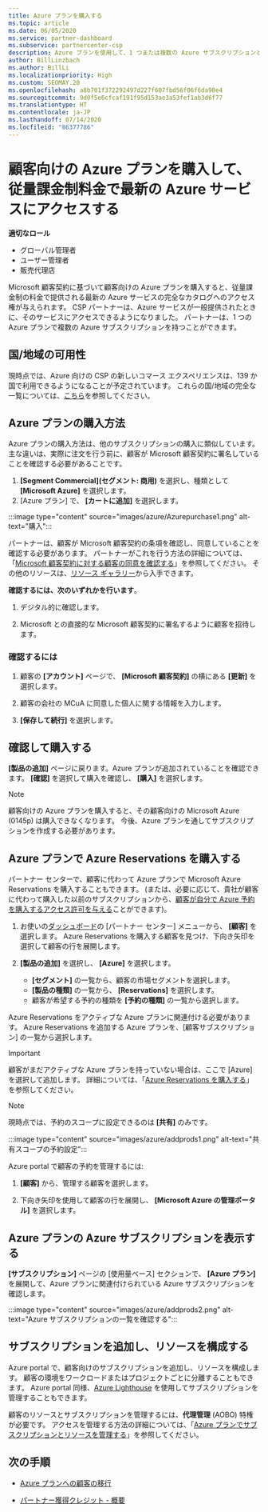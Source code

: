 ```yaml
---
title: Azure プランを購入する
ms.topic: article
ms.date: 06/05/2020
ms.service: partner-dashboard
ms.subservice: partnercenter-csp
description: Azure プランを使用して、1 つまたは複数の Azure サブスクリプションと Azure 予約を購入する方法、リソースを構成する方法、サブスクリプションを表示または追加する方法について説明します。
author: BillLinzbach
ms.author: BillLi
ms.localizationpriority: High
ms.custom: SEOMAY.20
ms.openlocfilehash: a8b701f372292497d227f607fbd56f06f6da90e4
ms.sourcegitcommit: 9d0f5e6cfcaf191f95d153ae3a53fef1ab3d6f77
ms.translationtype: HT
ms.contentlocale: ja-JP
ms.lasthandoff: 07/14/2020
ms.locfileid: "86377786"
---
```

# <a name="purchase-the-azure-plan-for-customers--access-the-latest-azure-services-at-pay-as-you-go-rates"></a>顧客向けの Azure プランを購入して、従量課金制料金で最新の Azure サービスにアクセスする

**適切なロール**
- グローバル管理者
- ユーザー管理者
- 販売代理店

Microsoft 顧客契約に基づいて顧客向けの Azure プランを購入すると、従量課金制の料金で提供される最新の Azure サービスの完全なカタログへのアクセス権が与えられます。 CSP パートナーは、Azure サービスが一般提供されたときに、そのサービスにアクセスできるようになりました。 パートナーは、1 つの Azure プランで複数の Azure サブスクリプションを持つことができます。 

## <a name="countryregion-availability"></a>国/地域の可用性
現時点では、Azure 向けの CSP の新しいコマース エクスペリエンスは、139 か国で利用できるようになることが予定されています。 これらの国/地域の完全な一覧については、[こちら](https://query.prod.cms.rt.microsoft.com/cms/api/am/binary/RE3QN0x)を参照してください。 

## <a name="how-to-purchase-azure-plan"></a>Azure プランの購入方法

Azure プランの購入方法は、他のサブスクリプションの購入に類似しています。 主な違いは、実際に注文を行う前に、顧客が Microsoft 顧客契約に署名していることを確認する必要があることです。

1. **[Segment Commercial]\(セグメント: 商用\)** を選択し、種類として **[Microsoft Azure]** を選択します。 
2. [Azure プラン] で、 **[カートに追加]** を選択します。

:::image type="content" source="images/azure/Azurepurchase1.png" alt-text="購入":::

パートナーは、顧客が Microsoft 顧客契約の条項を確認し、同意していることを確認する必要があります。 パートナーがこれを行う方法の詳細については、「[Microsoft 顧客契約に対する顧客の同意を確認する](https://docs.microsoft.com/partner-center/confirm-customer-agreement)」を参照してください。 その他のリソースは、[リソース ギャラリー](https://partner.microsoft.com/resources/collection/Microsoft-Customer-Agreement-in-the-CSP-program#/)から入手できます。

**確認するには、次のいずれかを行います**。 

1. デジタル的に確認します。

2. Microsoft との直接的な Microsoft 顧客契約に署名するように顧客を招待します。 

### <a name="to-confirm"></a>確認するには 

1. 顧客の **[アカウント]** ページで、 **[Microsoft 顧客契約]** の横にある **[更新]** を選択します。  

2. 顧客の会社の MCuA に同意した個人に関する情報を入力します。

3. **[保存して続行]** を選択します。  

## <a name="review-and-buy"></a>確認して購入する

**[製品の追加]** ページに戻ります。Azure プランが追加されていることを確認できます。 **[確認]** を選択して購入を確認し、 **[購入]** を選択します。 

>[!Note]
>顧客向けの Azure プランを購入すると、その顧客向けの Microsoft Azure (0145p) は購入できなくなります。 今後、Azure プランを通してサブスクリプションを作成する必要があります。

## <a name="purchase-azure-reservations-under-the-azure-plan"></a>Azure プランで Azure Reservations を購入する 
  
パートナー センターで、顧客に代わって Azure プランで Microsoft Azure Reservations を購入することもできます。 (または、必要に応じて、貴社が顧客に代わって購入した以前のサブスクリプションから、[顧客が自分で Azure 予約を購入するアクセス許可を与える](give-customers-permission.md)ことができます)。

1. お使いの[ダッシュボード](https://partner.microsoft.com/dashboard/)の [パートナー センター] メニューから、 **[顧客]** を選択します。 Azure Reservations を購入する顧客を見つけ、下向き矢印を選択して顧客の行を展開します。

2. **[製品の追加]** を選択し、 **[Azure]** を選択します。 

   - **[セグメント]** の一覧から、顧客の市場セグメントを選択します。
   - **[製品の種類]** の一覧から、 **[Reservations]** を選択します。
   - 顧客が希望する予約の種類を **[予約の種類]** の一覧から選択します。

Azure Reservations をアクティブな Azure プランに関連付ける必要があります。 Azure Reservations を追加する Azure プランを、[顧客サブスクリプション] の一覧から選択します。 

>[!Important] 
>顧客がまだアクティブな Azure プランを持っていない場合は、ここで [Azure] を選択して追加します。 詳細については、「[Azure Reservations を購入する](https://docs.microsoft.com/partner-center/azure-reservations-buying#purchase-azure-reservations)」を参照してください。

>[!Note] 
>現時点では、予約のスコープに設定できるのは **[共有]** のみです。 

:::image type="content" source="images/azure/addprods1.png" alt-text="共有スコープの予約設定":::

Azure portal で顧客の予約を管理するには: 

1. **[顧客]** から、管理する顧客を選択します。 

2. 下向き矢印を使用して顧客の行を展開し、 **[Microsoft Azure の管理ポータル]** を選択します。  
 
## <a name="view-azure-subscriptions-under-the-azure-plan"></a>Azure プランの Azure サブスクリプションを表示する

**[サブスクリプション]** ページの [使用量ベース] セクションで、 **[Azure プラン]** を展開して、Azure プランに関連付けられている Azure サブスクリプションを確認します。

:::image type="content" source="images/azure/addprods2.png" alt-text="Azure サブスクリプションの一覧を確認する"::: 


## <a name="add-subscriptions-and-configure-resources"></a>サブスクリプションを追加し、リソースを構成する

Azure portal で、顧客向けのサブスクリプションを追加し、リソースを構成します。 顧客の環境をワークロードまたはプロジェクトごとに分離することもできます。 Azure portal 同様、[Azure Lighthouse](https://azure.microsoft.com/services/azure-lighthouse/) を使用してサブスクリプションを管理することもできます。 

顧客のリソースとサブスクリプションを管理するには、**代理管理** (AOBO) 特権が必要です。 アクセスを管理する方法の詳細については、「[Azure プランでサブスクリプションとリソースを管理する](azure-plan-manage.md)」を参照してください。

## <a name="next-steps"></a>次の手順

- [Azure プランへの顧客の移行](azure-plan-transition.md)

- [パートナー獲得クレジット - 概要](partner-earned-credit.md)
